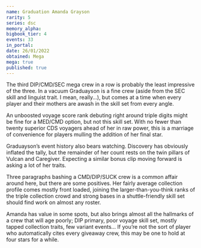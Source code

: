```yaml
---
name: Graduation Amanda Grayson
rarity: 5
series: dsc
memory_alpha:
bigbook_tier: 4
events: 33
in_portal:
date: 26/01/2022
obtained: Mega
mega: true
published: true
---
```


The third DIP/CMD/SEC mega crew in a row is probably the least impressive of the three. In a vacuum Graduayson is a fine crew (aside from the SEC skill and linguist trait. I mean, really…), but comes at a time when every player and their mothers are awash in the skill set from every angle. 

An unboosted voyage score rank debuting right around triple digits might be fine for a MED/CMD option, but not this skill set. With no fewer than twenty superior CDS voyagers ahead of her in raw power, this is a marriage of convenience for players mulling the addition of her final star.

Graduayson’s event history also bears watching. Discovery has obviously inflated the tally, but the remainder of her count rests on the twin pillars of Vulcan and Caregiver. Expecting a similar bonus clip moving forward is asking a lot of her traits.

Three paragraphs bashing a CMD/DIP/SUCK crew is a common affair around here, but there are some positives. Her fairly average collection profile comes mostly front loaded, joining the larger-than-you-think ranks of the triple collection crowd and strong bases in a shuttle-friendly skill set should find work on almost any roster. 

Amanda has value in some spots, but also brings almost all the hallmarks of a crew that will age poorly; DIP primary, poor voyage skill set, mostly tapped collection traits, few variant events… If you’re not the sort of player who automatically cites every giveaway crew, this may be one to hold at four stars for a while.
